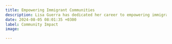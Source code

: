 ```yaml
---
title: Empowering Immigrant Communities
description: Lisa Guerra has dedicated her career to empowering immigrant communities, offering relentless legal advocacy and compassionate service, with a deep commitment to justice that spans across borders and causes
date: 2024-08-05 08:01:35 +0300
label: Community Impact
image: 

---
```

